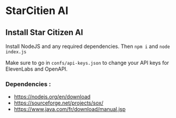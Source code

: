 # StarCitien AI

## Install Star Citizen AI

Install NodeJS and any required dependencies. Then `npm i` and `node index.js` 

Make sure to go in `confs/api-keys.json` to change your API keys for ElevenLabs and OpenAPI.

### Dependencies :
- https://nodejs.org/en/download
- https://sourceforge.net/projects/sox/
- https://www.java.com/fr/download/manual.jsp